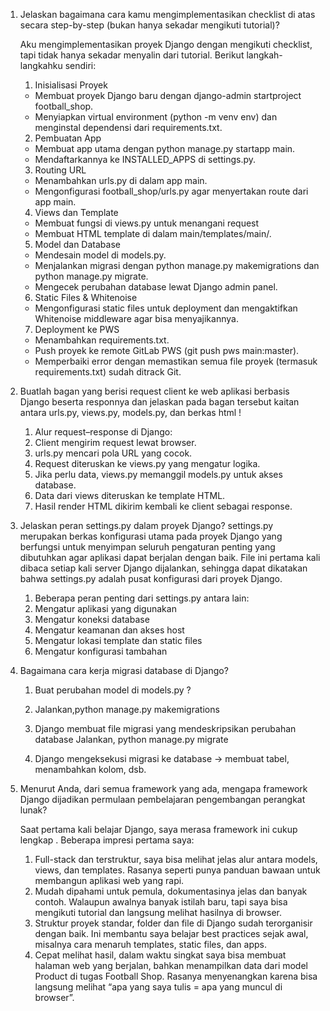 
1. Jelaskan bagaimana cara kamu mengimplementasikan checklist di atas secara step-by-step (bukan hanya sekadar mengikuti tutorial)?

    Aku mengimplementasikan proyek Django dengan mengikuti checklist, tapi tidak hanya sekadar menyalin dari tutorial. Berikut langkah-langkahku sendiri:

    1. Inisialisasi Proyek

    - Membuat proyek Django baru dengan django-admin startproject football_shop.
    - Menyiapkan virtual environment (python -m venv env) dan menginstal dependensi dari requirements.txt.

    2. Pembuatan App

    - Membuat app utama dengan python manage.py startapp main.
    - Mendaftarkannya ke INSTALLED_APPS di settings.py.

    3. Routing URL

    - Menambahkan urls.py di dalam app main.
    - Mengonfigurasi football_shop/urls.py agar menyertakan route dari app main.

    4. Views dan Template

    - Membuat fungsi di views.py untuk menangani request
    - Membuat HTML template di dalam main/templates/main/.

    5. Model dan Database

    - Mendesain model di models.py.
    - Menjalankan migrasi dengan python manage.py makemigrations dan python manage.py migrate.
    - Mengecek perubahan database lewat Django admin panel.

    6. Static Files & Whitenoise

    - Mengonfigurasi static files untuk deployment dan mengaktifkan Whitenoise middleware agar bisa menyajikannya.

    7. Deployment ke PWS

    - Menambahkan requirements.txt.
    - Push proyek ke remote GitLab PWS (git push pws main:master).
    - Memperbaiki error dengan memastikan semua file proyek (termasuk requirements.txt) sudah ditrack Git.

2. Buatlah bagan yang berisi request client ke web aplikasi berbasis Django beserta responnya dan jelaskan pada bagan tersebut kaitan antara urls.py, views.py, models.py, dan berkas html !
   
    1. Alur request–response di Django:
    2. Client mengirim request lewat browser.
    3. urls.py mencari pola URL yang cocok.
    4. Request diteruskan ke views.py yang mengatur logika.
    5. Jika perlu data, views.py memanggil models.py untuk akses database.
    6. Data dari views diteruskan ke template HTML.
    7. Hasil render HTML dikirim kembali ke client sebagai response.

3. Jelaskan peran settings.py dalam proyek Django?
   settings.py merupakan berkas konfigurasi utama pada proyek Django yang berfungsi untuk menyimpan seluruh pengaturan penting yang dibutuhkan agar aplikasi dapat berjalan dengan baik. File ini pertama kali dibaca setiap kali server Django dijalankan, sehingga dapat dikatakan bahwa settings.py adalah pusat konfigurasi dari proyek Django.

   1. Beberapa peran penting dari settings.py antara lain:
   2. Mengatur aplikasi yang digunakan
   3. Mengatur koneksi database
   4. Mengatur keamanan dan akses host
   5. Mengatur lokasi template dan static files
   6. Mengatur konfigurasi tambahan


4.  Bagaimana cara kerja migrasi database di Django?
    1. Buat perubahan model di models.py ?

    2. Jalankan,python manage.py makemigrations


    3. Django membuat file migrasi yang mendeskripsikan perubahan database    Jalankan, python manage.py migrate


    4. Django mengeksekusi migrasi ke database → membuat tabel, menambahkan kolom, dsb.




5. Menurut Anda, dari semua framework yang ada, mengapa framework Django dijadikan permulaan pembelajaran pengembangan perangkat lunak?

    Saat pertama kali belajar Django, saya merasa framework ini cukup lengkap . Beberapa impresi pertama saya:

    1. Full-stack dan terstruktur, saya bisa melihat jelas alur antara models, views, dan templates. Rasanya seperti punya panduan bawaan untuk membangun aplikasi web yang rapi. 
    2. Mudah dipahami untuk pemula, dokumentasinya jelas dan banyak contoh. Walaupun awalnya banyak istilah baru, tapi saya bisa mengikuti tutorial dan langsung melihat hasilnya di browser.
    3. Struktur proyek standar, folder dan file di Django sudah terorganisir dengan baik. Ini membantu saya belajar best practices sejak awal, misalnya cara menaruh templates, static files, dan apps.
    4. Cepat melihat hasil, dalam waktu singkat saya bisa membuat halaman web yang berjalan, bahkan menampilkan data dari model Product di tugas Football Shop. Rasanya menyenangkan karena bisa langsung melihat “apa yang saya tulis = apa yang muncul di browser”.